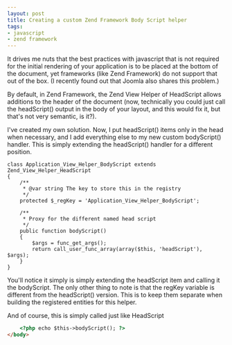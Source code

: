 ```yaml
---
layout: post
title: Creating a custom Zend Framework Body Script helper
tags:
- javascript
- zend framework
---
```


It drives me nuts that the best practices with javascript that is not required for the initial rendering of your application is to be placed at the bottom of the document, yet frameworks (like Zend Framework) do not support that out of the box.  (I recently found out that Joomla also shares this problem.) 

By default, in Zend Framework, the Zend View Helper of HeadScript allows additions to the header of the document (now, technically you could just call the headScript() output in the body of your layout, and this would fix it, but that's not very semantic, is it?).

I've created my own solution.  Now, I put headScript() items only in the head when necessary, and I add everything else to my new custom bodyScript() handler.  This is simply extending the headScript() handler for a different position.


```php?start_inline=1
class Application_View_Helper_BodyScript extends Zend_View_Helper_HeadScript
{
    /**
     * @var string The key to store this in the registry
     */
    protected $_regKey = 'Application_View_Helper_BodyScript';
        
    /**
     * Proxy for the different named head script
     */
    public function bodyScript()
    {
        $args = func_get_args();
        return call_user_func_array(array($this, 'headScript'), $args);
    }
}
```



You'll notice it simply is simply extending the headScript item and calling it the bodyScript.  The only other thing to note is that the regKey variable is different from the headScript() version.  This is to keep them separate when building the registered entities for this helper.

And of course, this is simply called just like HeadScript

    
```html
    <?php echo $this->bodyScript(); ?>
</body>
```
